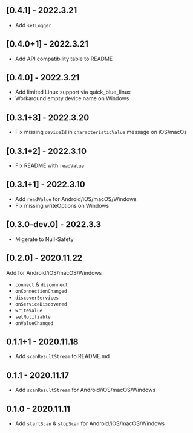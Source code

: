 ## [0.4.1] - 2022.3.21

- Add `setLogger`

## [0.4.0+1] - 2022.3.21

- Add API compatibility table to README

## [0.4.0] - 2022.3.21

- Add limited Linux support via quick_blue_linux
- Workaround empty device name on Windows

## [0.3.1+3] - 2022.3.20

- Fix missing `deviceId` in `characteristicValue` message on iOS/macOs

## [0.3.1+2] - 2022.3.10

- Fix README with `readValue`

## [0.3.1+1] - 2022.3.10

- Add `readValue` for Android/iOS/macOS/Windows
- Fix missing writeOptions on Windows

## [0.3.0-dev.0] - 2022.3.3

- Migerate to Null-Safety

## [0.2.0] - 2020.11.22

Add for Android/iOS/macOS/Windows
- `connect` & `disconnect`
- `onConnectionChanged`
- `discoverServices`
- `onServiceDiscovered`
- `writeValue`
- `setNotifiable`
- `onValueChanged`

## 0.1.1+1 - 2020.11.18

* Add `scanResultStream` to README.md

## 0.1.1 - 2020.11.17

* Add `scanResultStream` for Android/iOS/macOS/Windows

## 0.1.0 - 2020.11.11

* Add `startScan` & `stopScan` for Android/iOS/macOS/Windows
